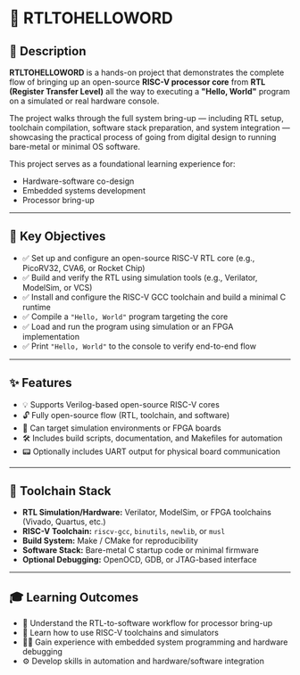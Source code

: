 # 🚀 RTLTOHELLOWORD

## 📘 Description

**RTLTOHELLOWORD** is a hands-on project that demonstrates the complete flow of bringing up an open-source **RISC-V processor core** from **RTL (Register Transfer Level)** all the way to executing a **"Hello, World"** program on a simulated or real hardware console. 

The project walks through the full system bring-up — including RTL setup, toolchain compilation, software stack preparation, and system integration — showcasing the practical process of going from digital design to running bare-metal or minimal OS software.

This project serves as a foundational learning experience for:
- Hardware-software co-design
- Embedded systems development
- Processor bring-up

---

## 🎯 Key Objectives

- ✅ Set up and configure an open-source RISC-V RTL core (e.g., PicoRV32, CVA6, or Rocket Chip)
- ✅ Build and verify the RTL using simulation tools (e.g., Verilator, ModelSim, or VCS)
- ✅ Install and configure the RISC-V GCC toolchain and build a minimal C runtime
- ✅ Compile a `"Hello, World"` program targeting the core
- ✅ Load and run the program using simulation or an FPGA implementation
- ✅ Print `"Hello, World"` to the console to verify end-to-end flow

---

## ✨ Features

- 💡 Supports Verilog-based open-source RISC-V cores
- 🔓 Fully open-source flow (RTL, toolchain, and software)
- 🧪 Can target simulation environments or FPGA boards
- 🛠 Includes build scripts, documentation, and Makefiles for automation
- 📟 Optionally includes UART output for physical board communication

---

## 🧰 Toolchain Stack

- **RTL Simulation/Hardware:** Verilator, ModelSim, or FPGA toolchains (Vivado, Quartus, etc.)
- **RISC-V Toolchain:** `riscv-gcc`, `binutils`, `newlib`, or `musl`
- **Build System:** Make / CMake for reproducibility
- **Software Stack:** Bare-metal C startup code or minimal firmware
- **Optional Debugging:** OpenOCD, GDB, or JTAG-based interface

---

## 🎓 Learning Outcomes

- 🔄 Understand the RTL-to-software workflow for processor bring-up
- 🧠 Learn how to use RISC-V toolchains and simulators
- 👨‍💻 Gain experience with embedded system programming and hardware debugging
- ⚙️ Develop skills in automation and hardware/software integration
